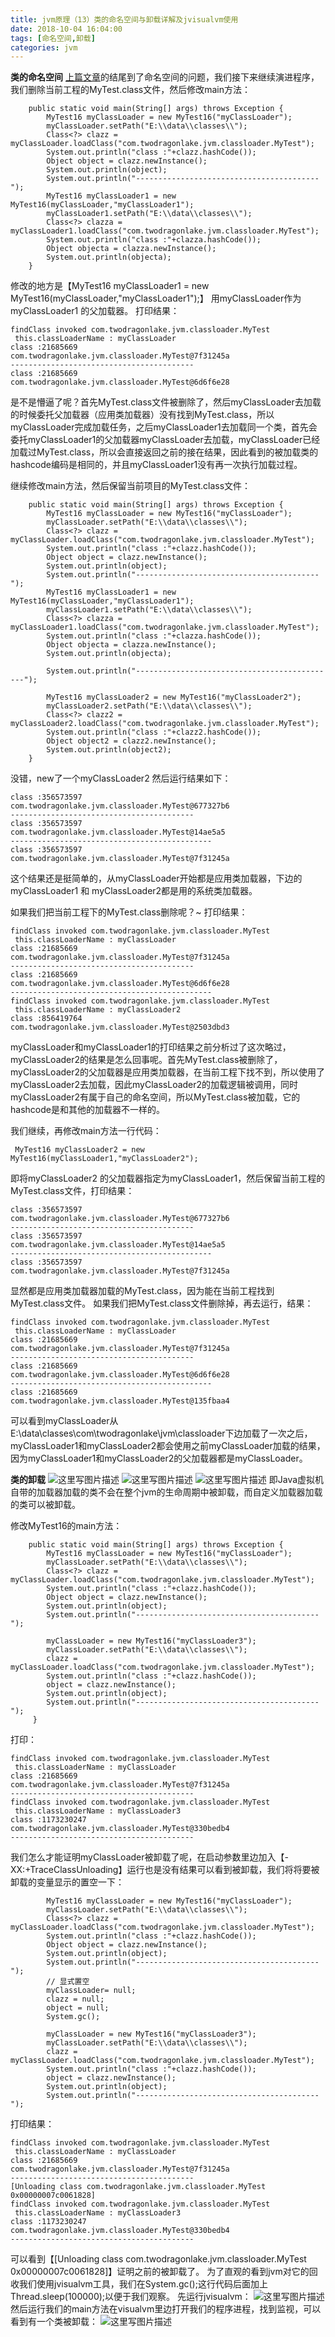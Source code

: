 ```yaml
---
title: jvm原理（13）类的命名空间与卸载详解及jvisualvm使用
date: 2018-10-04 16:04:00
tags: [命名空间,卸载]
categories: jvm
---
```


**类的命名空间**
[上篇文章](http://blog.csdn.net/wzq6578702/article/details/79601719)的结尾到了命名空间的问题，我们接下来继续演进程序，我们删除当前工程的MyTest.class文件，然后修改main方法：
<!-- more -->

```
    public static void main(String[] args) throws Exception {
        MyTest16 myClassLoader = new MyTest16("myClassLoader");
        myClassLoader.setPath("E:\\data\\classes\\");
        Class<?> clazz = myClassLoader.loadClass("com.twodragonlake.jvm.classloader.MyTest");
        System.out.println("class :"+clazz.hashCode());
        Object object = clazz.newInstance();
        System.out.println(object);
        System.out.println("-----------------------------------------");
        MyTest16 myClassLoader1 = new MyTest16(myClassLoader,"myClassLoader1");
        myClassLoader1.setPath("E:\\data\\classes\\");
        Class<?> clazza = myClassLoader1.loadClass("com.twodragonlake.jvm.classloader.MyTest");
        System.out.println("class :"+clazza.hashCode());
        Object objecta = clazza.newInstance();
        System.out.println(objecta);
    }
```
修改的地方是【MyTest16 myClassLoader1 = new MyTest16(myClassLoader,"myClassLoader1");】
用myClassLoader作为myClassLoader1 的父加载器。
打印结果：

```
findClass invoked com.twodragonlake.jvm.classloader.MyTest
 this.classLoaderName : myClassLoader
class :21685669
com.twodragonlake.jvm.classloader.MyTest@7f31245a
-----------------------------------------
class :21685669
com.twodragonlake.jvm.classloader.MyTest@6d6f6e28
```
是不是懵逼了呢？首先MyTest.class文件被删除了，然后myClassLoader去加载的时候委托父加载器（应用类加载器）没有找到MyTest.class，所以myClassLoader完成加载任务，之后myClassLoader1去加载同一个类，首先会委托myClassLoader1的父加载器myClassLoader去加载，myClassLoader已经加载过MyTest.class，所以会直接返回之前的接在结果，因此看到的被加载类的hashcode编码是相同的，并且myClassLoader1没有再一次执行加载过程。

继续修改main方法，然后保留当前项目的MyTest.class文件：

```
    public static void main(String[] args) throws Exception {
        MyTest16 myClassLoader = new MyTest16("myClassLoader");
        myClassLoader.setPath("E:\\data\\classes\\");
        Class<?> clazz = myClassLoader.loadClass("com.twodragonlake.jvm.classloader.MyTest");
        System.out.println("class :"+clazz.hashCode());
        Object object = clazz.newInstance();
        System.out.println(object);
        System.out.println("-----------------------------------------");
        MyTest16 myClassLoader1 = new MyTest16(myClassLoader,"myClassLoader1");
        myClassLoader1.setPath("E:\\data\\classes\\");
        Class<?> clazza = myClassLoader1.loadClass("com.twodragonlake.jvm.classloader.MyTest");
        System.out.println("class :"+clazza.hashCode());
        Object objecta = clazza.newInstance();
        System.out.println(objecta);

        System.out.println("---------------------------------------------");

        MyTest16 myClassLoader2 = new MyTest16("myClassLoader2");
        myClassLoader2.setPath("E:\\data\\classes\\");
        Class<?> clazz2 = myClassLoader2.loadClass("com.twodragonlake.jvm.classloader.MyTest");
        System.out.println("class :"+clazz2.hashCode());
        Object object2 = clazz2.newInstance();
        System.out.println(object2);
    }
```
没错，new了一个myClassLoader2 然后运行结果如下：

```
class :356573597
com.twodragonlake.jvm.classloader.MyTest@677327b6
-----------------------------------------
class :356573597
com.twodragonlake.jvm.classloader.MyTest@14ae5a5
---------------------------------------------
class :356573597
com.twodragonlake.jvm.classloader.MyTest@7f31245a
```
这个结果还是挺简单的，从myClassLoader开始都是应用类加载器，下边的myClassLoader1 和 myClassLoader2都是用的系统类加载器。

如果我们把当前工程下的MyTest.class删除呢？~
打印结果：

```
findClass invoked com.twodragonlake.jvm.classloader.MyTest
 this.classLoaderName : myClassLoader
class :21685669
com.twodragonlake.jvm.classloader.MyTest@7f31245a
-----------------------------------------
class :21685669
com.twodragonlake.jvm.classloader.MyTest@6d6f6e28
---------------------------------------------
findClass invoked com.twodragonlake.jvm.classloader.MyTest
 this.classLoaderName : myClassLoader2
class :856419764
com.twodragonlake.jvm.classloader.MyTest@2503dbd3

```
myClassLoader和myClassLoader1的打印结果之前分析过了这次略过，myClassLoader2的结果是怎么回事呢。首先MyTest.class被删除了，myClassLoader2的父加载器是应用类加载器，在当前工程下找不到，所以使用了myClassLoader2去加载，因此myClassLoader2的加载逻辑被调用，同时myClassLoader2有属于自己的命名空间，所以MyTest.class被加载，它的hashcode是和其他的加载器不一样的。

我们继续，再修改main方法一行代码：

```
 MyTest16 myClassLoader2 = new MyTest16(myClassLoader1,"myClassLoader2");
```
即将myClassLoader2 的父加载器指定为myClassLoader1，然后保留当前工程的MyTest.class文件，打印结果：

```
class :356573597
com.twodragonlake.jvm.classloader.MyTest@677327b6
-----------------------------------------
class :356573597
com.twodragonlake.jvm.classloader.MyTest@14ae5a5
---------------------------------------------
class :356573597
com.twodragonlake.jvm.classloader.MyTest@7f31245a
```
显然都是应用类加载器加载的MyTest.class，因为能在当前工程找到MyTest.class文件。
如果我们把MyTest.class文件删除掉，再去运行，结果：

```
findClass invoked com.twodragonlake.jvm.classloader.MyTest
 this.classLoaderName : myClassLoader
class :21685669
com.twodragonlake.jvm.classloader.MyTest@7f31245a
-----------------------------------------
class :21685669
com.twodragonlake.jvm.classloader.MyTest@6d6f6e28
---------------------------------------------
class :21685669
com.twodragonlake.jvm.classloader.MyTest@135fbaa4
```
可以看到myClassLoader从E:\data\classes\com\twodragonlake\jvm\classloader下边加载了一次之后，myClassLoader1和myClassLoader2都会使用之前myClassLoader加载的结果，因为myClassLoader1和myClassLoader2的父加载器都是myClassLoader。

**类的卸载**
![这里写图片描述](20180318175607171.png)
![这里写图片描述](20180318175636684.png)
![这里写图片描述](20180318180041169.png)
即Java虚拟机自带的加载器加载的类不会在整个jvm的生命周期中被卸载，而自定义加载器加载的类可以被卸载。

修改MyTest16的main方法：

```
    public static void main(String[] args) throws Exception {
        MyTest16 myClassLoader = new MyTest16("myClassLoader");
        myClassLoader.setPath("E:\\data\\classes\\");
        Class<?> clazz = myClassLoader.loadClass("com.twodragonlake.jvm.classloader.MyTest");
        System.out.println("class :"+clazz.hashCode());
        Object object = clazz.newInstance();
        System.out.println(object);
        System.out.println("-----------------------------------------");

        myClassLoader = new MyTest16("myClassLoader3");
        myClassLoader.setPath("E:\\data\\classes\\");
        clazz = myClassLoader.loadClass("com.twodragonlake.jvm.classloader.MyTest");
        System.out.println("class :"+clazz.hashCode());
        object = clazz.newInstance();
        System.out.println(object);
        System.out.println("-----------------------------------------");
     }
```

打印：

```
findClass invoked com.twodragonlake.jvm.classloader.MyTest
 this.classLoaderName : myClassLoader
class :21685669
com.twodragonlake.jvm.classloader.MyTest@7f31245a
-----------------------------------------
findClass invoked com.twodragonlake.jvm.classloader.MyTest
 this.classLoaderName : myClassLoader3
class :1173230247
com.twodragonlake.jvm.classloader.MyTest@330bedb4
-----------------------------------------
```

我们怎么才能证明myClassLoader被卸载了呢，在启动参数里边加入【-XX:+TraceClassUnloading】运行也是没有结果可以看到被卸载，我们将将要被卸载的变量显示的置空一下：

```
        MyTest16 myClassLoader = new MyTest16("myClassLoader");
        myClassLoader.setPath("E:\\data\\classes\\");
        Class<?> clazz = myClassLoader.loadClass("com.twodragonlake.jvm.classloader.MyTest");
        System.out.println("class :"+clazz.hashCode());
        Object object = clazz.newInstance();
        System.out.println(object);
        System.out.println("-----------------------------------------");
		// 显式置空
        myClassLoader= null;
        clazz = null;
        object = null;
        System.gc();

        myClassLoader = new MyTest16("myClassLoader3");
        myClassLoader.setPath("E:\\data\\classes\\");
        clazz = myClassLoader.loadClass("com.twodragonlake.jvm.classloader.MyTest");
        System.out.println("class :"+clazz.hashCode());
        object = clazz.newInstance();
        System.out.println(object);
        System.out.println("-----------------------------------------");
```
打印结果：

```
findClass invoked com.twodragonlake.jvm.classloader.MyTest
 this.classLoaderName : myClassLoader
class :21685669
com.twodragonlake.jvm.classloader.MyTest@7f31245a
-----------------------------------------
[Unloading class com.twodragonlake.jvm.classloader.MyTest 0x00000007c0061828]
findClass invoked com.twodragonlake.jvm.classloader.MyTest
 this.classLoaderName : myClassLoader3
class :1173230247
com.twodragonlake.jvm.classloader.MyTest@330bedb4
-----------------------------------------
```
可以看到【[Unloading class com.twodragonlake.jvm.classloader.MyTest 0x00000007c0061828]】证明之前的被卸载了。
为了直观的看到jvm对它的回收我们使用jvisualvm工具，我们在System.gc();这行代码后面加上 Thread.sleep(100000);以便于我们观察。
先运行jvisualvm：
![这里写图片描述](20180318194540694.png)
然后运行我们的main方法在visualvm里边打开我们的程序进程，找到监视，可以看到有一个类被卸载：
![这里写图片描述](20180318194809142.png)

